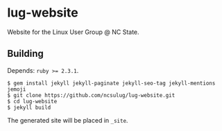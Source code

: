 lug-website
===========
Website for the Linux User Group @ NC State.

Building
--------
Depends: `ruby >= 2.3.1`.

```
$ gem install jekyll jekyll-paginate jekyll-seo-tag jekyll-mentions jemoji
$ git clone https://github.com/ncsulug/lug-website.git
$ cd lug-website
$ jekyll build
```

The generated site will be placed in `_site`.
